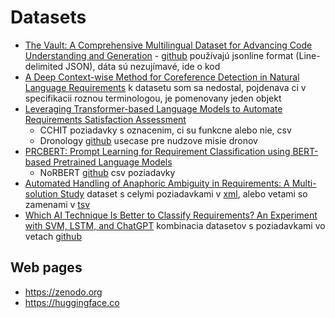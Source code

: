 # Datasets
- [The Vault: A Comprehensive Multilingual Dataset for Advancing Code Understanding and Generation](https://arxiv.org/abs/2305.06156) - [github](https://github.com/FSoft-AI4Code/TheVault?tab=readme-ov-file#the-vault-dataset)
používajú jsonline format (Line-delimited JSON), dáta sú nezujímavé, ide o kod
- [A Deep Context-wise Method for Coreference Detection in Natural Language Requirements](https://www.semanticscholar.org/paper/A-Deep-Context-wise-Method-for-Coreference-in-Wang-Shi/6541e569a8b5ea40c24ec27bcc18218928fe9e45)
k datasetu som sa nedostal, pojdenava ci v specifikacii roznou terminologou, je pomenovany jeden objekt
- [Leveraging Transformer-based Language Models to Automate Requirements Satisfaction Assessment](https://arxiv.org/abs/2312.04463)
    - CCHIT poziadavky s oznacenim, ci su funkcne alebo nie, csv
    - Dronology [github](https://github.com/SAREC-Lab/sUAS-UseCases/tree/SPLC-2020?tab=readme-ov-file) usecase pre nudzove misie dronov
- [PRCBERT: Prompt Learning for Requirement Classification using
BERT-based Pretrained Language Models](https://yinxingxue.github.io/papers/ASE2022PRCBERT%20Prompt%20Learning%20for%20Requirement%20Classification%20using%20BERT-based%20Pretrained%20Language%20Models.pdf)
    - NoRBERT [github](https://github.com/tobhey/NoRBERT) csv poziadavky
- [Automated Handling of Anaphoric Ambiguity in Requirements:
A Multi-solution Study](https://dl.acm.org/doi/pdf/10.1145/3510003.3510157) dataset s celymi poziadavkami v [xml](https://zenodo.org/records/1414117#.X_28LS1h2M4), alebo vetami so zamenami v [tsv](https://github.com/frieden84/nlp4re-reqeval)
- [Which AI Technique Is Better to Classify Requirements?
An Experiment with SVM, LSTM, and ChatGPT](https://arxiv.org/abs/2311.11547) kombinacia datasetov s poziadavkami vo vetach [github](https://github.com/explainable-re/RE-2019-Materials/tree/v0)


## Web pages
- https://zenodo.org
- https://huggingface.co
